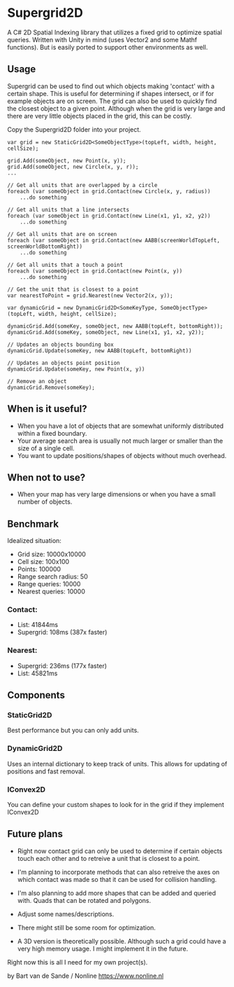 # Supergrid2D

A C# 2D Spatial Indexing library that utilizes a fixed grid to optimize spatial queries.
Written with Unity in mind (uses Vector2 and some Mathf functions). But is easily ported to support other environments as well.

## Usage

Supergrid can be used to find out which objects making 'contact' with a certain shape. This is useful for determining if shapes intersect, or if for example objects are on screen.
The grid can also be used to quickly find the closest object to a given point. Although when the grid is very large and there are very little objects placed in the grid, this can be costly.

Copy the Supergrid2D folder into your project.

```
var grid = new StaticGrid2D<SomeObjectType>(topLeft, width, height, cellSize);

grid.Add(someObject, new Point(x, y));
grid.Add(someObject, new Circle(x, y, r));
...

// Get all units that are overlapped by a circle
foreach (var someObject in grid.Contact(new Circle(x, y, radius))
    ...do something

// Get all units that a line intersects
foreach (var someObject in grid.Contact(new Line(x1, y1, x2, y2))
    ...do something

// Get all units that are on screen
foreach (var someObject in grid.Contact(new AABB(screenWorldTopLeft, screenWorldBottomRight))
    ...do something

// Get all units that a touch a point
foreach (var someObject in grid.Contact(new Point(x, y))
    ...do something

// Get the unit that is closest to a point
var nearestToPoint = grid.Nearest(new Vector2(x, y));

var dynamicGrid = new DynamicGrid2D<SomeKeyType, SomeObjectType>(topLeft, width, height, cellSize);

dynamicGrid.Add(someKey, someObject, new AABB(topLeft, bottomRight));
dynamicGrid.Add(someKey, someObject, new Line(x1, y1, x2, y2));

// Updates an objects bounding box
dynamicGrid.Update(someKey, new AABB(topLeft, bottomRight))

// Updates an objects point position
dynamicGrid.Update(someKey, new Point(x, y))

// Remove an object
dynamicGrid.Remove(someKey);

```

## When is it useful?

- When you have a lot of objects that are somewhat uniformly distributed within a fixed boundary.
- Your average search area is usually not much larger or smaller than the size of a single cell.
- You want to update positions/shapes of objects without much overhead.

## When not to use?

- When your map has very large dimensions or when you have a small number of objects.

## Benchmark

Idealized situation:

- Grid size: 10000x10000
- Cell size: 100x100
- Points: 100000
- Range search radius: 50
- Range queries: 10000
- Nearest queries: 10000

### Contact:

- List: 41844ms
- Supergrid: 108ms (387x faster)

### Nearest:

- Supergrid: 236ms (177x faster)
- List: 45821ms


## Components

### StaticGrid2D
Best performance but you can only add units.

### DynamicGrid2D
Uses an internal dictionary to keep track of units. This allows for updating of positions and fast removal.

### IConvex2D
You can define your custom shapes to look for in the grid if they implement IConvex2D

## Future plans

- Right now contact grid can only be used to determine if certain objects touch each other and to retreive a unit that is closest to a point.
- I'm planning to incorporate methods that can also retreive the axes on which contact was made so that it can be used for collision handling.

- I'm also planning to add more shapes that can be added and queried with. Quads that can be rotated and polygons.

- Adjust some names/descriptions.

- There might still be some room for optimization.

- A 3D version is theoretically possible. Although such a grid could have a very high memory usage. I might implement it in the future.

Right now this is all I need for my own project(s).

by Bart van de Sande / Nonline
https://www.nonline.nl

